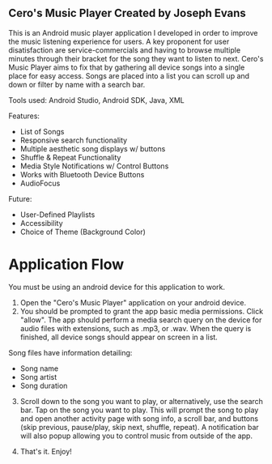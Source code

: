 Cero's Music Player
Created by Joseph Evans
-------

This is an Android music player application
I developed in order to improve the music listening experience for users. A key proponent for user disatisfaction are service-commercials and having to browse multiple minutes through their bracket for the song they want to listen to next. Cero's Music Player aims to fix that by gathering all device songs into a single place for easy access. Songs are placed into a list you can scroll up and down or filter by name with a search bar.


Tools used: Android Studio, Android SDK, Java, XML

Features:

- List of Songs
- Responsive search functionality
- Multiple aesthetic song displays w/ buttons
- Shuffle & Repeat Functionality
- Media Style Notifications w/ Control Buttons
- Works with Bluetooth Device Buttons
- AudioFocus

Future:
- User-Defined Playlists
- Accessibility
- Choice of Theme (Background Color)

# Application Flow
You must be using an android device for this application to work.

1) Open the "Cero's Music Player" application on your android device.
2) You should be prompted to grant the app basic media permissions. Click "allow". The
app should perform a media search query on the device for audio files with extensions, such as .mp3, or .wav.
When the query is finished, all device songs should appear on screen in a list.

Song files have information detailing:
- Song name
- Song artist
- Song duration

3) Scroll down to the song you want to play, or alternatively, use the search bar. Tap on the song you want to play.
This will prompt the song to play and open another activity page with song info, a scroll bar, and buttons (skip previous,
pause/play, skip next, shuffle, repeat). A notification bar will also popup allowing you to control music from outside of the app.

4) That's it. Enjoy!
